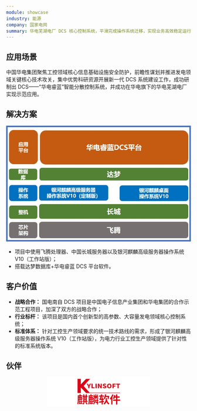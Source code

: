 ```yaml
---
module: showcase
industry: 能源
company: 国家电网
summary: 华电芜湖电厂 DCS 核心控制系统，平滑完成操作系统迁移，实现业务高效稳定运行
---
```


<div class="markdown">

## 应用场景

中国华电集团聚焦工控领域核心信息基础设施安全防护，前瞻性谋划并推进发电领域关键核心技术攻关，集中优势科研资源开展新一代 DCS 系统建设工作，成功研制出 DCS——“华电睿蓝”智能分散控制系统，并成功在华电旗下的华电芜湖电厂实现示范应用。

## 解决方案

<div align="center"><img src="./e3.jpg"/></div>

- 项目中使用飞腾处理器、中国长城服务器以及银河麒麟高级服务器操作系统 V10（工作站版）；
- 搭载达梦数据库+华电睿蓝 DCS 平台软件。

## 客户价值

- **战略合作：** 国电南自 DCS 项目是中国电子信息产业集团和华电集团的合作示范工程项目，加深了双方的战略合作；
- **行业标杆：** 该项目是国内首个创新型的高参数、大容量发电领域核心控制系统；
- **标准体系：** 针对工控生产领域要求的统一技术路线的需求，形成了银河麒麟高级服务器操作系统 V10（工作站版），为电力行业工控生产领域提供了针对性的标准系统版本。

## 伙伴

<div align="center"><img src="./qiling.png"/></div>

</div>

